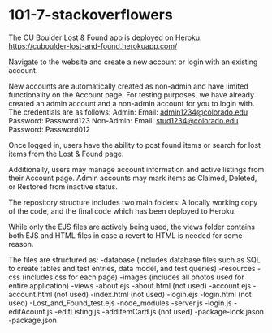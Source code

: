 # 101-7-stackoverflowers

The CU Boulder Lost & Found app is deployed on Heroku: https://cuboulder-lost-and-found.herokuapp.com/

Navigate to the website and create a new account or login with an existing account. 

New accounts are automatically created as non-admin and have limited functionality on the Account page.
For testing purposes, we have already created an admin account and a non-admin account for you to login with. 
The credentials are as follows:
Admin: Email: admin1234@colorado.edu Password: Password123
Non-Admin: Email: stud1234@colorado.edu Password: Password012

Once logged in, users have the ability to post found items or search for lost items from the Lost & Found page.

Additionally, users may manage account information and active listings from their Account page. Admin accounts may mark items as Claimed, Deleted, or Restored from inactive status.

The repository structure includes two main folders: A locally working copy of the code, and the final code which has been deployed to Heroku.

While only the EJS files are actively being used, the views folder contains both EJS and HTML files in case a revert to HTML is needed for some reason.

The files are structured as:
-database (includes database files such as SQL to create tables and test entries, data model, and test queries)
-resources
  -css (includes css for each page)
  -images (includes all photos used for entire application)
-views
  -about.ejs
  -about.html (not used)
  -account.ejs
  -account.html (not used)
  -index.html (not used)
  -login.ejs
  -login.html (not used)
  -Lost_and_Found_test.ejs
-node_modules
-server.js
-login.js
-editAcount.js
-editListing.js
-addItemCard.js (not used)
-package-lock.jason
-package.json
